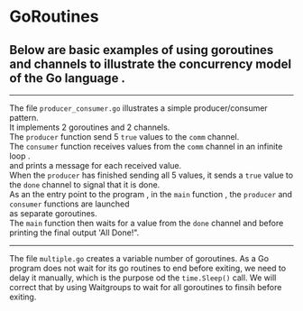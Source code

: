 # GoRoutines #
## Below are basic examples of using goroutines and channels to illustrate the concurrency model of  the Go language . ##

-------------------------------------------------------------------------------------------------------------------------------------------------

The file `producer_consumer.go` illustrates a simple producer/consumer pattern. \
It implements 2 goroutines and  2 channels. \
The `producer` function send 5 `true` values to the `comm` channel. \
The `consumer` function receives values from the `comm` channel in an infinite loop . \
and prints a message for each received value. \
When the `producer` has finished sending all 5 values, it sends a `true` value to the `done` channel to signal that it is done. \
As an the entry point to the program ,  in the `main` function , the `producer` and `consumer` functions are launched \
as separate goroutines. \
The `main` function then waits for a value from the `done` channel and before printing the final  output 'All Done!".


------------------------------------------------------------------------------------------------------------------------------------------------

The file  `multiple.go`  creates a variable number of goroutines.
As a Go program does not wait for  its go routines to end before exiting, 
we need to delay it manually, which is the purpose od the `time.Sleep()` call.
We will correct that by using Waitgroups to wait for all goroutines to finsih before exiting.
